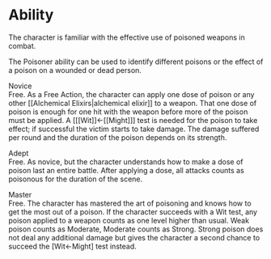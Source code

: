 # Ability
The character is familiar with the effective use of poisoned weapons in combat.

The Poisoner ability can be used to identify different poisons or the effect of a poison on a wounded or dead person.

Novice<br>Free. As a Free Action, the character can apply one dose of poison or any other [[Alchemical Elixirs|alchemical elixir]] to a weapon. That one dose of poison is enough for one hit with the weapon before more of the poison must be applied. A \[[[Wit]]←[[Might]]\] test is needed for the poison to take effect; if successful the victim starts to take damage. The damage suffered per round and the duration of the poison depends on its strength.

Adept<br>Free. As novice, but the character understands how to make a dose of poison last an entire battle. After applying a dose, all attacks counts as poisonous for the duration of the scene.

Master<br>Free. The character has mastered the art of poisoning and knows how to get the most out of a poison. If the character succeeds with a Wit test, any poison applied to a weapon counts as one level higher than usual. Weak poison counts as Moderate, Moderate counts as Strong. Strong poison does not deal any additional damage but gives the character a second chance to succeed the \[Wit←Might\] test instead.